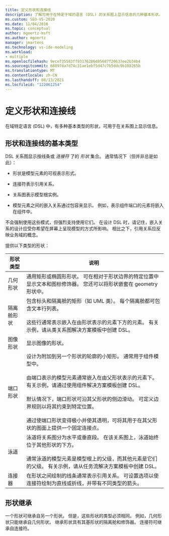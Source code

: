 ```yaml
---
title: 定义形状和连接线
description: 了解可用于在特定于域的语言 (DSL) 的关系图上显示信息的几种基本形状。
ms.custom: SEO-VS-2020
ms.date: 11/04/2016
ms.topic: conceptual
author: mgoertz-msft
ms.author: mgoertz
manager: jmartens
ms.technology: vs-ide-modeling
ms.workload:
- multiple
ms.openlocfilehash: 9ece735583ff93176206d85687f20637ee2b34b4
ms.sourcegitcommit: 68897da7d74c31ae1ebf5d47c7b5ddc9b108265b
ms.translationtype: MT
ms.contentlocale: zh-CN
ms.lasthandoff: 08/13/2021
ms.locfileid: "122061254"
---
```

# <a name="define-shapes-and-connectors"></a>定义形状和连接线

在域特定语言 (DSL) 中，有多种基本类型的形状，可用于在关系图上显示信息。

## <a name="basic-types-of-shapes-and-connectors"></a><a name="shapeTypes"></a> 形状和连接线的基本类型

DSL 关系图显示按线条或 *连接符* 了的 *形状* 集合。 通常情况下（但并非总是如此）：

- 形状是模型元素的可视表示形式。

- 连接符表示引用关系。

- 关系图表示模型根实例。

- 模型元素之间的嵌入关系通过包容来显示。 例如，表示组件端口的元素将嵌入在组件中。

不会强制使用这些模式，但强烈支持使用它们。 在设计 DSL 时，请记住，嵌入关系的设计应受你希望在屏幕上呈现模型的方式所影响。 相比之下，引用关系应反映业务域的概念。

提供以下类型的形状：

|形状类型|说明|
|-|-|
|几何形状|通用矩形或椭圆形形状。 可在相对于形状边界的特定位置中显示文本和图标修饰器。 您还可以将形状嵌套在 geometry 形状中。|
|隔离舱形状|包含标头和隔离舱的矩形（如 UML 类）。 每个隔离舱都可包含文本行列表。<br /><br /> 这些行通常表示嵌入在由形状表示的元素下方的元素。 有关示例，请从类关系图解决方案模板中创建 DSL。|
|图像形状|显示图像的形状。|
|端口形状|设计为附加到另一个形状的轮廓的小矩形。 通常用于组件模型中。<br /><br /> 由端口表示的模型元素通常嵌入在由父形状表示的元素下。 有关示例，请通过使用组件解决方案模板创建 DSL。<br /><br /> 默认情况下，端口形状可沿其父形状的侧边滑动。 可定义边界规则以将其约束到特定位置。<br /><br /> 通过使端口形状变得极小并使其透明，可将其用于在其父形状的图面上提供一个固定连接点。|
|泳道|泳道将关系图分为水平或垂直段。 在该关系图上，泳道始终位于其他形状的下方。<br /><br /> 通常泳道的模型元素是模型根上的父级，而其他元素是它们的父级。 有关示例，请从任务流解决方案模板中创建 DSL。|
|连接器|在形状之间绘制的线条通常表示引用关系。 可设置选项以使连接符绘制为直线或折线，并带有不同类型的箭头。|

## <a name="shape-inheritance"></a>形状继承

一个形状可继承自另一个形状。 但是，这些形状的类型必须相同。 例如，几何形状只能继承自几何形状。 继承形状具有其基形状的隔离舱和修饰器。 连接符可继承自连接符。

